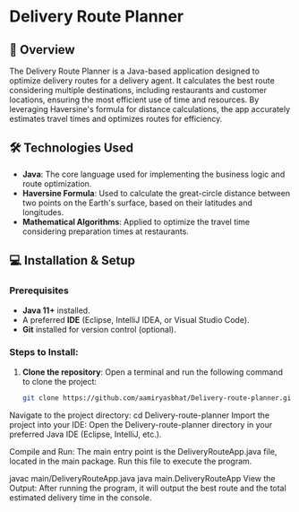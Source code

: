 # Delivery Route Planner

## 🚀 Overview
The Delivery Route Planner is a Java-based application designed to optimize delivery routes for a delivery agent. It calculates the best route considering multiple destinations, including restaurants and customer locations, ensuring the most efficient use of time and resources. By leveraging Haversine's formula for distance calculations, the app accurately estimates travel times and optimizes routes for efficiency.

## 🛠 Technologies Used
- **Java**: The core language used for implementing the business logic and route optimization.
- **Haversine Formula**: Used to calculate the great-circle distance between two points on the Earth's surface, based on their latitudes and longitudes.
- **Mathematical Algorithms**: Applied to optimize the travel time considering preparation times at restaurants.

## 💻 Installation & Setup

### Prerequisites
- **Java 11+** installed.
- A preferred **IDE** (Eclipse, IntelliJ IDEA, or Visual Studio Code).
- **Git** installed for version control (optional).

### Steps to Install:
1. **Clone the repository**:
   Open a terminal and run the following command to clone the project:
   ```bash
   git clone https://github.com/aamiryasbhat/Delivery-route-planner.git
Navigate to the project directory:
cd Delivery-route-planner
Import the project into your IDE: Open the Delivery-route-planner directory in your preferred Java IDE (Eclipse, IntelliJ, etc.).

Compile and Run: The main entry point is the DeliveryRouteApp.java file, located in the main package. Run this file to execute the program.

javac main/DeliveryRouteApp.java
java main.DeliveryRouteApp
View the Output: After running the program, it will output the best route and the total estimated delivery time in the console.

